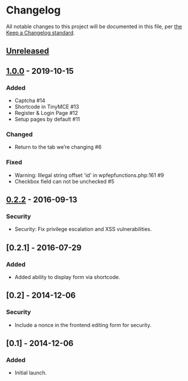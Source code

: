 # Changelog

All notable changes to this project will be documented in this file, per [the Keep a Changelog standard](http://keepachangelog.com/).

## [Unreleased]

## [1.0.0] - 2019-10-15
### Added
- Captcha #14
- Shortcode in TinyMCE #13
- Register & Login Page #12
- Setup pages by default #11

### Changed
- Return to the tab we’re changing #6

### Fixed
- Warning: Illegal string offset 'id' in wpfepfunctions.php:161 #9
- Checkbox field can not be unchecked #5

## [0.2.2] - 2016-09-13
### Security
- Security: Fix privilege escalation and XSS vulnerabilities.

## [0.2.1] - 2016-07-29
### Added
- Added ability to display form via shortcode.

## [0.2] - 2014-12-06
### Security
- Include a nonce in the frontend editing form for security.

## [0.1] - 2014-12-06
### Added
- Initial launch.

[Unreleased]: https://github.com/glowlogix/wp-frontend-profile/compare/v1.0.0...HEAD
[1.0.0]: https://github.com/glowlogix/wp-frontend-profile/compare/v0.2.2...v1.0.0
[0.2.2]: https://github.com/glowlogix/wp-frontend-profile/compare/v0.1...v0.2.2
[0.0.1]: https://github.com/glowlogix/wp-frontend-profile/releases/tag/v0.1